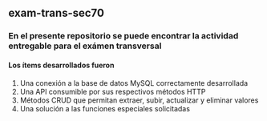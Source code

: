 <h2>exam-trans-sec70</h2>
<h3>En el presente repositorio se puede encontrar la actividad entregable para el exámen transversal</h3>
<h4>Los ítems desarrollados fueron</h4>
<ol>
  <li>Una conexión a la base de datos MySQL correctamente desarrollada</li>
  <li>Una API consumible por sus respectivos métodos HTTP</li>
  <li>Métodos CRUD que permitan extraer, subir, actualizar y eliminar valores</li>
  <li>Una solución a las funciones especiales solicitadas</li>
</ol> 
